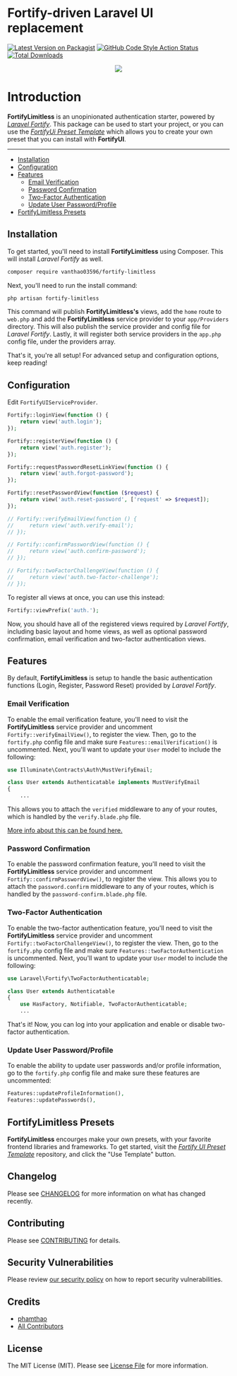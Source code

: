 # Fortify-driven Laravel UI replacement

[![Latest Version on Packagist](https://img.shields.io/packagist/v/vanthao03596/fortify-limitless.svg?style=flat-square)](https://packagist.org/packages/vanthao03596/fortify-limitless)
[![GitHub Code Style Action Status](https://img.shields.io/github/workflow/status/vanthao03596/fortify-limitless/Check%20&%20fix%20styling?label=code%20style)](https://github.com/vanthao03596/fortify-limitless/actions?query=workflow%3A"Check+%26+fix+styling"+branch%3Amain)
[![Total Downloads](https://img.shields.io/packagist/dt/vanthao03596/fortify-limitless.svg?style=flat-square)](https://packagist.org/packages/vanthao03596/fortify-limitless)


<p  align="center"><img  src="https://banners.beyondco.de/FortifyLimitless.png?theme=light&packageManager=composer+require&packageName=vanthao03596%2Ffortify-limitless&pattern=architect&style=style_1&description=Laravel+Fortify+driven+replacement+to+the+Laravel+UI+package&md=1&showWatermark=0&fontSize=100px&images=https%3A%2F%2Flaravel.com%2Fimg%2Flogomark.min.svg"></p>

# Introduction

**FortifyLimitless** is an unopinionated authentication starter, powered by [*Laravel Fortify*](https://github.com/laravel/fortify). This package can be used to start your project, or you can use the [*FortifyUi Preset Template*](https://github.com/zacksmash/fortify-ui-preset) which allows you to create your own preset that you can install with **FortifyUI**.

---

- [Installation](#installation)
- [Configuration](#configuration)
- [Features](#features)
  - [Email Verification](#features-email-verification)
  - [Password Confirmation](#features-password-confirmation)
  - [Two-Factor Authentication](#features-two-factor-auth)
  - [Update User Password/Profile](#features-password-profile)
- [FortifyLimitless Presets](#presets)

<a name="installation"></a>
## Installation

To get started, you'll need to install **FortifyLimitless** using Composer. This will install *Laravel Fortify* as well.

```bash
composer require vanthao03596/fortify-limitless
```

Next, you'll need to run the install command:

```bash
php artisan fortify-limitless
```

This command will publish **FortifyLimitless's** views, add the `home` route to `web.php` and add the **FortifyLimitless** service provider to your `app/Providers` directory. This will also publish the service provider and config file for *Laravel Fortify*. Lastly, it will register both service providers in the `app.php` config file, under the providers array.

That's it, you're all setup! For advanced setup and configuration options, keep reading!

<a name="configuration"></a>
## Configuration

Edit `FortifyUIServiceProvider`.

```php
Fortify::loginView(function () {
    return view('auth.login');
});

Fortify::registerView(function () {
    return view('auth.register');
});

Fortify::requestPasswordResetLinkView(function () {
    return view('auth.forgot-password');
});

Fortify::resetPasswordView(function ($request) {
    return view('auth.reset-password', ['request' => $request]);
});

// Fortify::verifyEmailView(function () {
//     return view('auth.verify-email');
// });

// Fortify::confirmPasswordView(function () {
//     return view('auth.confirm-password');
// });

// Fortify::twoFactorChallengeView(function () {
//     return view('auth.two-factor-challenge');
// });
```

To register all views at once, you can use this instead:

```php
Fortify::viewPrefix('auth.');
```

Now, you should have all of the registered views required by *Laravel Fortify*, including basic layout and home views, as well as optional password confirmation, email verification and two-factor authentication views.

<a name="features"></a>
## Features

By default, **FortifyLimitless** is setup to handle the basic authentication functions (Login, Register, Password Reset) provided by *Laravel Fortify*.

<a name="features-email-verification"></a>
### Email Verification
To enable the email verification feature, you'll need to visit the **FortifyLimitless** service provider and uncomment `Fortify::verifyEmailView()`, to register the view. Then, go to the `fortify.php` config file and make sure `Features::emailVerification()` is uncommented. Next, you'll want to update your `User` model to include the following:

```php
use Illuminate\Contracts\Auth\MustVerifyEmail;

class User extends Authenticatable implements MustVerifyEmail
{
    ...
```

This allows you to attach the `verified` middleware to any of your routes, which is handled by the `verify.blade.php` file.

[More info about this can be found here.](https://github.com/laravel/fortify/blob/1.x/README.md#email-verification)

<a name="features-password-confirmation"></a>
### Password Confirmation
To enable the password confirmation feature, you'll need to visit the **FortifyLimitless** service provider and uncomment `Fortify::confirmPasswordView()`, to register the view. This allows you to attach the `password.confirm` middleware to any of your routes, which is handled by the `password-confirm.blade.php` file.

<a name="features-two-factor-auth"></a>
### Two-Factor Authentication
To enable the two-factor authentication feature, you'll need to visit the **FortifyLimitless** service provider and uncomment `Fortify::twoFactorChallengeView()`, to register the view. Then, go to the `fortify.php` config file and make sure `Features::twoFactorAuthentication` is uncommented. Next, you'll want to update your `User` model to include the following:

```php
use Laravel\Fortify\TwoFactorAuthenticatable;

class User extends Authenticatable
{
    use HasFactory, Notifiable, TwoFactorAuthenticatable;
    ...
```

That's it! Now, you can log into your application and enable or disable two-factor authentication.

<a name="features-password-profile"></a>
### Update User Password/Profile
To enable the ability to update user passwords and/or profile information, go to the `fortify.php` config file and make sure these features are uncommented:

```php
Features::updateProfileInformation(),
Features::updatePasswords(),
```

<a name="presets"></a>
## FortifyLimitless Presets

**FortifyLimitless** encourges make your own presets, with your favorite frontend libraries and frameworks. To get started, visit the [*Fortify UI Preset Template*](https://github.com/zacksmash/fortify-ui-preset) repository, and click the "Use Template" button.


## Changelog

Please see [CHANGELOG](CHANGELOG.md) for more information on what has changed recently.

## Contributing

Please see [CONTRIBUTING](.github/CONTRIBUTING.md) for details.

## Security Vulnerabilities

Please review [our security policy](../../security/policy) on how to report security vulnerabilities.

## Credits

- [phamthao](https://github.com/vanthao03596)
- [All Contributors](../../contributors)

## License

The MIT License (MIT). Please see [License File](LICENSE.md) for more information.
